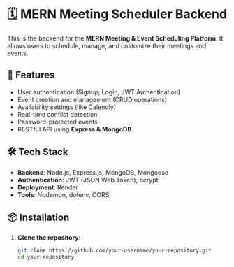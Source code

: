 # 🗓 MERN Meeting Scheduler Backend

This is the backend for the **MERN Meeting & Event Scheduling Platform**. It
allows users to schedule, manage, and customize their meetings and events.

## 🚀 Features

- User authentication (Signup, Login, JWT Authentication)
- Event creation and management (CRUD operations)
- Availability settings (like Calendly)
- Real-time conflict detection
- Password-protected events
- RESTful API using **Express & MongoDB**

## 🛠 Tech Stack

- **Backend**: Node.js, Express.js, MongoDB, Mongoose
- **Authentication**: JWT (JSON Web Token), bcrypt
- **Deployment**: Render
- **Tools**: Nodemon, dotenv, CORS

## 📦 Installation

1. **Clone the repository**:
   ```bash
   git clone https://github.com/your-username/your-repository.git
   cd your-repository
   ```
